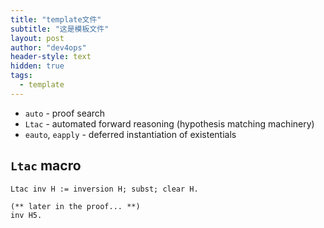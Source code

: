 ```yaml
---
title: "template文件"
subtitle: "这是模板文件"
layout: post
author: "dev4ops"
header-style: text
hidden: true
tags:
  - template
---
```


- `auto` - proof search
- `Ltac` - automated forward reasoning (hypothesis matching machinery)
- `eauto`, `eapply` - deferred instantiation of existentials



`Ltac` macro
------------

```coq
Ltac inv H := inversion H; subst; clear H.

(** later in the proof... **)
inv H5.
```

